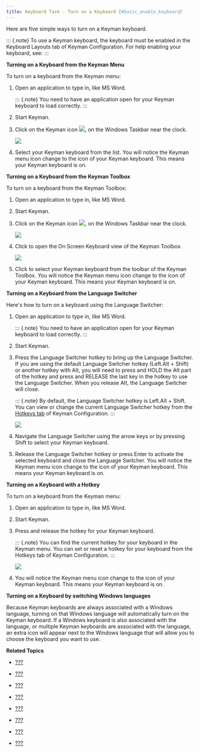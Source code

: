 ```yaml
---
title: Keyboard Task - Turn on a Keyboard {#basic_enable_keyboard}
---
```


Here are five simple ways to turn on a Keyman keyboard.

::: {.note}
To use a Keyman keyboard, the keyboard must be enabled in the Keyboard
Layouts tab of Keyman Configuration. For help enabling your keyboard,
see:
:::

**Turning on a Keyboard from the Keyman Menu**

To turn on a keyboard from the Keyman menu:

1.  Open an application to type in, like MS Word.

    ::: {.note}
    You need to have an application open for your Keyman keyboard to
    load correctly.
    :::

2.  Start Keyman.

3.  Click on the Keyman icon ![](../desktop_images/icon-keyman.png), on the
    Windows Taskbar near the clock.

    ![](../desktop_images/menu.png)

4.  Select your Keyman keyboard from the list. You will notice the
    Keyman menu icon change to the icon of your Keyman keyboard. This
    means your Keyman keyboard is on.

**Turning on a Keyboard from the Keyman Toolbox**

To turn on a keyboard from the Keyman Toolbox:

1.  Open an application to type in, like MS Word.

2.  Start Keyman.

3.  Click on the Keyman icon ![](../desktop_images/icon-keyman.png), on the
    Windows Taskbar near the clock.

    ![](../desktop_images/menu.png)

4.  Click to open the On Screen Keyboard view of the Keyman Toolbox.

    ![](../desktop_images/osk-tibetan.png)

5.  Click to select your Keyman keyboard from the toolbar of the Keyman
    Toolbox. You will notice the Keyman menu icon change to the icon of
    your Keyman keyboard. This means your Keyman keyboard is on.

**Turning on a Keyboard from the Language Switcher**

Here\'s how to turn on a keyboard using the Language Switcher:

1.  Open an application to type in, like MS Word.

    ::: {.note}
    You need to have an application open for your Keyman keyboard to
    load correctly.
    :::

2.  Start Keyman.

3.  Press the Language Switcher hotkey to bring up the Language
    Switcher. If you are using the default Language Switcher hotkey
    (Left.Alt + Shift) or another hotkey with Alt, you will need to
    press and HOLD the Alt part of the hotkey and press and RELEASE the
    last key in the hotkey to use the Language Switcher. When you
    release Alt, the Language Switcher will close.

    ::: {.note}
    By default, the Language Switcher hotkey is Left.Alt + Shift. You
    can view or change the current Language Switcher hotkey from the
    [Hotkeys tab](#basic_hotkeys_tab) of Keyman Configuration.
    :::

    ![](../desktop_images/languageswitcher-small.png)

4.  Navigate the Language Switcher using the arrow keys or by pressing
    Shift to select your Keyman keyboard.

5.  Release the Language Switcher hotkey or press Enter to activate the
    selected keyboard and close the Language Switcher. You will notice
    the Keyman menu icon change to the icon of your Keyman keyboard.
    This means your Keyman keyboard is on.

**Turning on a Keyboard with a Hotkey**

To turn on a keyboard from the Keyman menu:

1.  Open an application to type in, like MS Word.

2.  Start Keyman.

3.  Press and release the hotkey for your Keyman keyboard.

    ::: {.note}
    You can find the current hotkey for your keyboard in the Keyman
    menu. You can set or reset a hotkey for your keyboard from the
    Hotkeys tab
    of Keyman Configuration.
    :::

    ![](../desktop_images/menu.png)

4.  You will notice the Keyman menu icon change to the icon of your
    Keyman keyboard. This means your Keyman keyboard is on.

**Turning on a Keyboard by switching Windows languages**

Because Keyman keyboards are always associated with a Windows language,
turning on that Windows language will automatically turn on the Keyman
keyboard. If a Windows keyboard is also associated with the language, or
multiple Keyman keyboards are associated with the language, an extra
icon will appear next to the Windows language that will allow you to
choose the keyboard you want to use.

**Related Topics**

-   [???](#basic_traymenu)

-   [???](#basic_toolbox)

-   [???](#basic_languageswitcher)

-   [???](#basic_hotkeys_tab)

-   [???](#basic_keyboards_tab)

-   [???](#start_download-and-install-keyboard)

-   [???](#basic_disable_keyboard)

-   [???](#troubleshooting_hidden)
